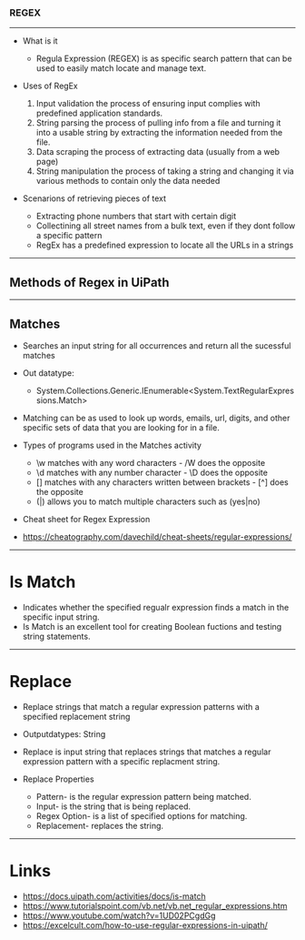 ### REGEX  

---

- What is it 

    - Regula Expression (REGEX) is as specific search pattern that can be used to easily match locate and manage text. 

- Uses of RegEx

    1. Input validation 
        the process of ensuring input complies with predefined application standards.
    2. String parsing 
        the process of pulling info from a file and turning it into a usable string by extracting the information needed from the file.
    3. Data scraping 
        the process of extracting data (usually from a web page)
    4. String manipulation 
        the process of taking a string and changing it via various methods to contain only the data needed


- Scenarions of retrieving pieces of text
    - Extracting phone numbers that start with certain digit
    - Collectining all street names from a bulk text, even if they dont follow a specific pattern 
    - RegEx has a predefined expression to locate all the URLs in a strings

---

## Methods of Regex in UiPath

---

## Matches
- Searches an input string for all occurrences and return all the sucessful matches 
- Out datatype: 
    - System.Collections.Generic.IEnumerable<System.TextRegularExpressions.Match> 
- Matching can be as used to look up words, emails, url, digits, and other specific sets of data that you are looking for in a file. 

- Types of programs used in the Matches activity

    - \w matches with any word characters - /W does the opposite
    - \d matches with any number character - \D does the opposite
    - [] matches with any characters written between brackets - [^] does the opposite
    - (|) allows you to match multiple characters such as (yes|no)

- Cheat sheet for Regex Expression
- https://cheatography.com/davechild/cheat-sheets/regular-expressions/

---

# Is Match 
- Indicates whether the specified regualr expression finds a match in the specific input string.
- Is Match is an excellent tool for creating Boolean fuctions and testing string statements. 
---

# Replace
- Replace strings that match a regular expression patterns with a specified replacement string
- Outputdatypes: String
- Replace is input string that replaces strings that matches a regular expression pattern with a specific replacment string.

- Replace Properties 
    - Pattern- is the regular expression pattern being matched.
    - Input- is the string that is being replaced.
    - Regex Option- is a list of specified options for matching.
    - Replacement- replaces the string.

----

# Links 

-  https://docs.uipath.com/activities/docs/is-match
-  https://www.tutorialspoint.com/vb.net/vb.net_regular_expressions.htm
-  https://www.youtube.com/watch?v=1UD02PCgdGg
-  https://excelcult.com/how-to-use-regular-expressions-in-uipath/
